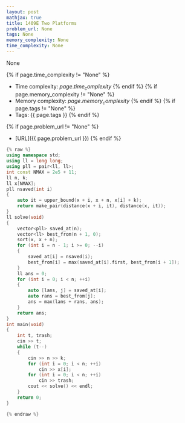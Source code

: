 ```yaml
---
layout: post
mathjax: true
title: 1409E Two Platforms
problem_url: None
tags: None
memory_complexity: None
time_complexity: None
---
```


None


{% if page.time_complexity != "None" %}
- Time complexity: ${{ page.time_complexity }}$
{% endif %}
{% if page.memory_complexity != "None" %}
- Memory complexity: ${{ page.memory_complexity }}$
{% endif %}
{% if page.tags != "None" %}
- Tags: {{ page.tags }}
{% endif %}

{% if page.problem_url != "None" %}
- [URL]({{ page.problem_url }})
{% endif %}

```cpp
{% raw %}
using namespace std;
using ll = long long;
using pll = pair<ll, ll>;
int const NMAX = 2e5 + 11;
ll n, k;
ll x[NMAX];
pll nsaved(int i)
{
    auto it = upper_bound(x + i, x + n, x[i] + k);
    return make_pair(distance(x + i, it), distance(x, it));
}
ll solve(void)
{
    vector<pll> saved_at(n);
    vector<ll> best_from(n + 1, 0);
    sort(x, x + n);
    for (int i = n - 1; i >= 0; --i)
    {
        saved_at[i] = nsaved(i);
        best_from[i] = max(saved_at[i].first, best_from[i + 1]);
    }
    ll ans = 0;
    for (int i = 0; i < n; ++i)
    {
        auto [lans, j] = saved_at[i];
        auto rans = best_from[j];
        ans = max(lans + rans, ans);
    }
    return ans;
}
int main(void)
{
    int t, trash;
    cin >> t;
    while (t--)
    {
        cin >> n >> k;
        for (int i = 0; i < n; ++i)
            cin >> x[i];
        for (int i = 0; i < n; ++i)
            cin >> trash;
        cout << solve() << endl;
    }
    return 0;
}

{% endraw %}
```